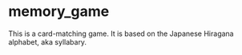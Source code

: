 # memory_game
This is a card-matching game.
It is based on the Japanese Hiragana alphabet, aka syllabary.
